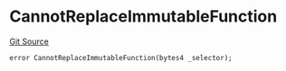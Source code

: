 # CannotReplaceImmutableFunction
[Git Source](https://github.com/thrackle-io/rules-protocol/blob/d0344b27291308c442daefb74b46bb81740099e4/src/economic/ruleStorage/RuleStorageDiamondLib.sol)


```solidity
error CannotReplaceImmutableFunction(bytes4 _selector);
```

